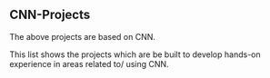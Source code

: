## CNN-Projects
The above projects are based on CNN. 

This list shows the projects which are be built to develop hands-on experience in areas related to/ using CNN. 
